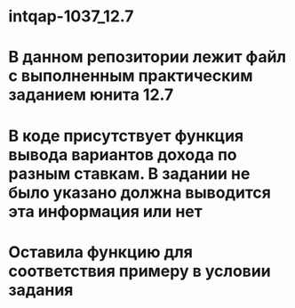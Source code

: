 # intqap-1037_12.7
# В данном репозитории лежит файл с выполненным практическим заданием юнита 12.7
# В коде присутствует функция вывода вариантов дохода по разным ставкам. В задании не было указано должна выводится эта информация или нет
# Оставила функцию для соответствия примеру в условии задания
